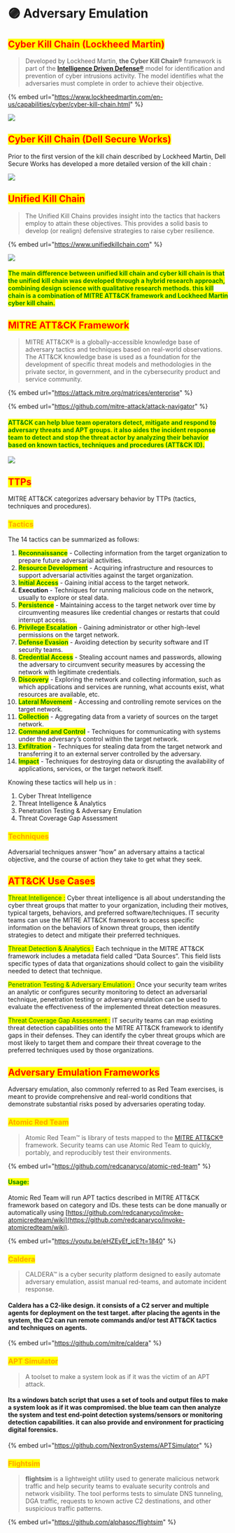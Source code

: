 # 🟣 Adversary Emulation

## <mark style="color:red;">Cyber Kill Chain (Lockheed Martin)</mark>

> Developed by Lockheed Martin, **the Cyber Kill Chain®** framework is part of the [**Intelligence Driven Defense®**](https://www.lockheedmartin.com/en-us/capabilities/cyber/intelligence-driven-defense.html) model for identification and prevention of cyber intrusions activity. The model identifies what the adversaries must complete in order to achieve their objective.

{% embed url="https://www.lockheedmartin.com/en-us/capabilities/cyber/cyber-kill-chain.html" %}

![](<../.gitbook/assets/image (307).png>)

## <mark style="color:red;">Cyber Kill Chain (Dell Secure Works)</mark>

Prior to the first version of the kill chain described by Lockheed Martin, Dell Secure Works has developed a more detailed version of the kill chain :

![](<../.gitbook/assets/image (239).png>)

## <mark style="color:red;">Unified Kill Chain</mark>

> The Unified Kill Chains provides insight into the tactics that hackers employ to attain these objectives. This provides a solid basis to develop (or realign) defensive strategies to raise cyber resilience.

{% embed url="https://www.unifiedkillchain.com" %}

![](<../.gitbook/assets/image (311).png>)

#### <mark style="color:green;">The main difference between unified kill chain and cyber kill chain is that the unified kill chain was developed through a hybrid research approach, combining design science with qualitative research methods. this kill chain is a combination of MITRE ATT\&CK framework and Lockheed Martin cyber kill chain.</mark>

## <mark style="color:red;">MITRE ATT\&CK Framework</mark>

> MITRE ATT\&CK® is a globally-accessible knowledge base of adversary tactics and techniques based on real-world observations. The ATT\&CK knowledge base is used as a foundation for the development of specific threat models and methodologies in the private sector, in government, and in the cybersecurity product and service community.

{% embed url="https://attack.mitre.org/matrices/enterprise" %}

{% embed url="https://github.com/mitre-attack/attack-navigator" %}

#### <mark style="color:green;">ATT\&CK can help blue team operators detect, mitigate and respond to adversary threats and APT groups. it also aides the incident response team to detect and stop the threat actor by analyzing their behavior based on known tactics, techniques and procedures (ATT\&CK ID).</mark>

![](<../.gitbook/assets/image (320).png>)

## <mark style="color:red;">TTPs</mark>

MITRE ATT\&CK categorizes adversary behavior by TTPs (tactics, techniques and procedures).

### <mark style="color:orange;">Tactics</mark>&#x20;

The 14 tactics can be summarized as follows:

1. <mark style="color:green;">**Reconnaissance**</mark> - Collecting information from the target organization to prepare future adversarial activities.
2. <mark style="color:green;">**Resource Development**</mark> - Acquiring infrastructure and resources to support adversarial activities against the target organization.
3. <mark style="color:green;">**Initial Access**</mark> - Gaining initial access to the target network.
4. **Execution** - Techniques for running malicious code on the network, usually to explore or steal data.
5. <mark style="color:green;">**Persistence**</mark> - Maintaining access to the target network over time by circumventing measures like credential changes or restarts that could interrupt access.
6. <mark style="color:green;">**Privilege Escalation**</mark> - Gaining administrator or other high-level permissions on the target network.
7. <mark style="color:green;">**Defense Evasion**</mark> - Avoiding detection by security software and IT security teams.
8. <mark style="color:green;">**Credential Access**</mark> - Stealing account names and passwords, allowing the adversary to circumvent security measures by accessing the network with legitimate credentials.
9. <mark style="color:green;">**Discovery**</mark> - Exploring the network and collecting information, such as which applications and services are running, what accounts exist, what resources are available, etc.
10. <mark style="color:green;">**Lateral Movement**</mark> - Accessing and controlling remote services on the target network.
11. <mark style="color:green;">**Collection**</mark> - Aggregating data from a variety of sources on the target network.
12. <mark style="color:green;">**Command and Control**</mark> - Techniques for communicating with systems under the adversary’s control within the target network.
13. <mark style="color:green;">**Exfiltration**</mark> - Techniques for stealing data from the target network and transferring it to an external server controlled by the adversary.
14. <mark style="color:green;">**Impact**</mark> - Techniques for destroying data or disrupting the availability of applications, services, or the target network itself.

Knowing these tactics will help us in :&#x20;

1. Cyber Threat Intelligence
2. Threat Intelligence & Analytics&#x20;
3. Penetration Testing & Adversary Emulation
4. Threat Coverage Gap Assessment

### <mark style="color:orange;">Techniques</mark>

Adversarial techniques answer “how” an adversary attains a tactical objective, and the course of action they take to get what they seek.

## <mark style="color:red;">ATT\&CK Use Cases</mark>

<mark style="color:green;">Threat Intelligence :</mark> Cyber threat intelligence is all about understanding the cyber threat groups that matter to your organization, including their motives, typical targets, behaviors, and preferred software/techniques. IT security teams can use the MITRE ATT\&CK framework to access specific information on the behaviors of known threat groups, then identify strategies to detect and mitigate their preferred techniques.

<mark style="color:green;">Threat Detection & Analytics :</mark> Each technique in the MITRE ATT\&CK framework includes a metadata field called “Data Sources”. This field lists specific types of data that organizations should collect to gain the visibility needed to detect that technique.



<mark style="color:green;">Penetration Testing & Adversary Emulation :</mark> Once your security team writes an analytic or configures security monitoring to detect an adversarial technique, penetration testing or adversary emulation can be used to evaluate the effectiveness of the implemented threat detection measures.

<mark style="color:green;">Threat Coverage Gap Assessment  :</mark>  IT security teams can map existing threat detection capabilities onto the MITRE ATT\&CK framework to identify gaps in their defenses. They can identify the cyber threat groups which are most likely to target them and compare their threat coverage to the preferred techniques used by those organizations.

## <mark style="color:red;">Adversary Emulation Frameworks</mark>&#x20;

Adversary emulation, also commonly referred to as Red Team exercises, is meant to provide comprehensive and real-world conditions that demonstrate substantial risks posed by adversaries operating today.

### <mark style="color:orange;">Atomic Red Team</mark>

> Atomic Red Team™ is library of tests mapped to the [MITRE ATT\&CK®](https://attack.mitre.org/) framework. Security teams can use Atomic Red Team to quickly, portably, and reproducibly test their environments.

{% embed url="https://github.com/redcanaryco/atomic-red-team" %}

#### <mark style="color:green;">Usage:</mark>&#x20;

Atomic Red Team will run APT tactics described in MITRE ATT\&CK framework based on category and IDs. these tests can be done manually or automatically using [https://github.com/redcanaryco/invoke-atomicredteam/wiki](https://github.com/redcanaryco/invoke-atomicredteam/wiki).

{% embed url="https://youtu.be/eHZEyEf_icE?t=1840" %}

### <mark style="color:orange;">Caldera</mark>

> CALDERA™ is a cyber security platform designed to easily automate adversary emulation, assist manual red-teams, and automate incident response.

#### Caldera has a C2-like design. it consists of a C2 server and multiple agents for deployment on the test target. after placing the agents in the system, the C2 can run remote commands and/or test ATT\&CK tactics and techniques on agents.

{% embed url="https://github.com/mitre/caldera" %}

### <mark style="color:orange;">APT Simulator</mark>

> A toolset to make a system look as if it was the victim of an APT attack.

#### Its a windows batch script that uses a set of tools and output files to make a system look as if it was compromised. the blue team can then analyze the system and test end-point detection systems/sensors or monitoring detection capabilities. it can also provide and environment for practicing digital forensics.

{% embed url="https://github.com/NextronSystems/APTSimulator" %}

### <mark style="color:orange;">Flightsim</mark>

> **flightsim** is a lightweight utility used to generate malicious network traffic and help security teams to evaluate security controls and network visibility. The tool performs tests to simulate DNS tunneling, DGA traffic, requests to known active C2 destinations, and other suspicious traffic patterns.

{% embed url="https://github.com/alphasoc/flightsim" %}
